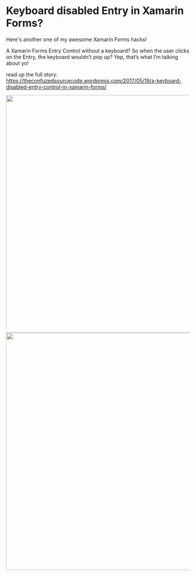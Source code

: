 Keyboard disabled Entry in Xamarin Forms?
===========

Here's another one of my awesome Xamarin Forms hacks!

A Xamarin Forms Entry Control without a keyboard? So when the user clicks on the Entry, the keyboard wouldn’t pop up? Yep, that’s what I’m talking about yo!

read up the full story: https://theconfuzedsourcecode.wordpress.com/2017/05/19/a-keyboard-disabled-entry-control-in-xamarin-forms/

<img src="https://github.com/UdaraAlwis/Xamarin-Playground/raw/master/XFNoSoftKeyboadEntryControl/screenshots/entry with no softkeyboard android.gif"  height="650" /> <img src="https://github.com/UdaraAlwis/Xamarin-Playground/raw/master/XFNoSoftKeyboadEntryControl/screenshots/entry with no softkeyboard ios.gif"  height="650" />